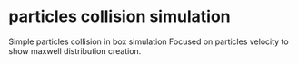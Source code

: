 # particles collision simulation
Simple particles collision in box simulation
Focused on particles velocity to show maxwell distribution creation.
